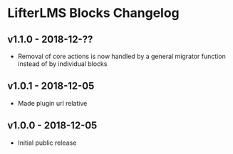 LifterLMS Blocks Changelog
==========================

v1.1.0 - 2018-12-??
-------------------

+ Removal of core actions is now handled by a general migrator function instead of by individual blocks


v1.0.1 - 2018-12-05
-------------------

+ Made plugin url relative


v1.0.0 - 2018-12-05
-------------------

+ Initial public release
